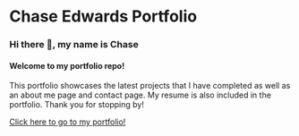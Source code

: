 # Chase Edwards Portfolio

### Hi there 👋, my name is Chase
#### Welcome to my portfolio repo!

This portfolio showcases the latest projects that I have completed as well as an about me page and contact page. My resume is also included in the portfolio. Thank you for stopping by! 

[Click here to go to my portfolio!](https://cwedwards9.github.io)
